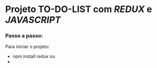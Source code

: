 # Projeto TO-DO-LIST com *REDUX* e *JAVASCRIPT* 

### Passo a passo:
Para iniciar o projeto: 

* npm install redux
ou
* <script> tag script com o caminho da biblioteca (usei essa opção)

1. Criação do store usando a função Redux.createStore();

2. Criação do reducer, atribui-se ele no store, ele recebe uma callback com o estado e a action, o bloco switch e o default, nele as action serão escritas.

3. Criar as ações que vão inserir tarefas na lista, remover tarefas da lista e completar tarefas da lista.

4. Enviar action para adicionar tarefa para o reducer, uso de um 'escutador' no input para fazer isso
Para cada linha de tarefa ter um id unico e ser usado nas actions usei a biblioteca Lodash, para mais informações:

https://blog.betrybe.com/desenvolvimento-web/lodash-o-que-e-como-usar/
https://www.geeksforgeeks.org/lodash-_-uniqueid-method/

5. Action para 'check' das tarefas 

6. Remove tarefa da lista 

As funções checkTask e deleteTask (passadas ao redecer pelo dispatch()) serão realizadas quano forem chamadas pelas ações
do usuário na lista que será renderizada no próximo passo.

7. Subscribe que renderiza a função cada vez que uma action acontecer.

8. Para executar a aplicação no navegador uso a extensão Live Server no VsCode.

Biblioteca Redux:
https://redux.js.org/

*sobre o lodash com requisição ajax*
https://cdnjs.cloudflare.com/ajax/libs/lodash.js/4.17.4/lodash.min.js
https://cursos.alura.com.br/forum/topico-virgulas-estranhas-aparecendo-apos-requisicao-ajax-21215
